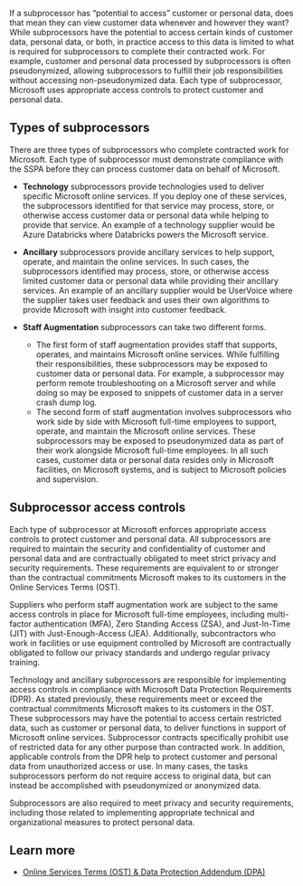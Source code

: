 If a subprocessor has “potential to access” customer or personal data, does that mean they can view customer data whenever and however they want? While subprocessors have the potential to access certain kinds of customer data, personal data, or both, in practice access to this data is limited to what is required for subprocessors to complete their contracted work. For example, customer and personal data processed by subprocessors is often pseudonymized, allowing subprocessors to fulfill their job responsibilities without accessing non-pseudonymized data. Each type of subprocessor, Microsoft uses appropriate access controls to protect customer and personal data.

## Types of subprocessors

There are three types of subprocessors who complete contracted work for Microsoft. Each type of subprocessor must demonstrate compliance with the SSPA before they can process customer data on behalf of Microsoft.

- **Technology** subprocessors provide technologies used to deliver specific Microsoft online services. If you deploy one of these services, the subprocessors identified for that service may process, store, or otherwise access customer data or personal data while helping to provide that service.  An example of a technology supplier would be Azure Databricks where Databricks powers the Microsoft service.

- **Ancillary** subprocessors provide ancillary services to help support, operate, and maintain the online services. In such cases, the subprocessors identified may process, store, or otherwise access limited customer data or personal data while providing their ancillary services. An example of an ancillary supplier would be UserVoice where the supplier takes user feedback and uses their own algorithms to provide Microsoft with insight into customer feedback.

- **Staff Augmentation** subprocessors can take two different forms.
    - The first form of staff augmentation provides staff that supports, operates, and maintains Microsoft online services. While fulfilling their responsibilities, these subprocessors may be exposed to customer data or personal data. For example, a subprocessor may perform remote troubleshooting on a Microsoft server and while doing so may be exposed to snippets of customer data in a server crash dump log.
    - The second form of staff augmentation involves subprocessors who work side by side with Microsoft full-time employees to support, operate, and maintain the Microsoft online services. These subprocessors may be exposed to pseudonymized data as part of their work alongside Microsoft full-time employees. In all such cases, customer data or personal data resides only in Microsoft facilities, on Microsoft systems, and is subject to Microsoft policies and supervision.

## Subprocessor access controls

Each type of subprocessor at Microsoft enforces appropriate access controls to protect customer and personal data. All subprocessors are required to maintain the security and confidentiality of customer and personal data and are contractually obligated to meet strict privacy and security requirements. These requirements are equivalent to or stronger than the contractual commitments Microsoft makes to its customers in the Online Services Terms (OST).

Suppliers who perform staff augmentation work are subject to the same access controls in place for Microsoft full-time employees, including multi-factor authentication (MFA), Zero Standing Access (ZSA), and Just-In-Time (JIT) with Just-Enough-Access (JEA). Additionally, subcontractors who work in facilities or use equipment controlled by Microsoft are contractually obligated to follow our privacy standards and undergo regular privacy training.

Technology and ancillary subprocessors are responsible for implementing access controls in compliance with Microsoft Data Protection Requirements (DPR). As stated previously, these requirements meet or exceed the contractual commitments Microsoft makes to its customers in the OST. These subprocessors may have the potential to access certain restricted data, such as customer or personal data, to deliver functions in support of Microsoft online services. Subprocessor contracts specifically prohibit use of restricted data for any other purpose than contracted work. In addition, applicable controls from the DPR help to protect customer and personal data from unauthorized access or use. In many cases, the tasks subprocessors perform do not require access to original data, but can instead be accomplished with pseudonymized or anonymized data.

Subprocessors are also required to meet privacy and security requirements, including those related to implementing appropriate technical and organizational measures to protect personal data.

## Learn more

- [Online Services Terms (OST) & Data Protection Addendum (DPA)](https://aka.ms/OST?azure-portal=true)
